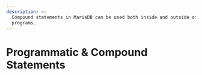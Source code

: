 ```yaml
---
description: >-
  Compound statements in MariaDB can be used both inside and outside of stored
  programs.
---
```


# Programmatic & Compound Statements

